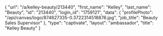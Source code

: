 {
    "url": "\/a\/kelley-beauty\/213440",
    "first_name": "Kelley",
    "last_name": "Beauty",
    "id": "213440",
    "login_id": "1759121",
    "data": {
        "profilePhoto": "\/api\/canvas\/logo\/874627335-0.3722314518876.jpg",
        "job_title": "Beauty Sales Supervisor"
    },
    "type": "captivate",
    "layout": "ambassador",
    "title": "Kelley Beauty"
}